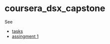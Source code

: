 # coursera_dsx_capstone

See 

 - [tasks](https://snowch.github.io/coursera_dsx_capstone/coursework/tasks.html)
 - [assingment 1](https://snowch.github.io/coursera_dsx_capstone/coursework/assignment_1.html)
